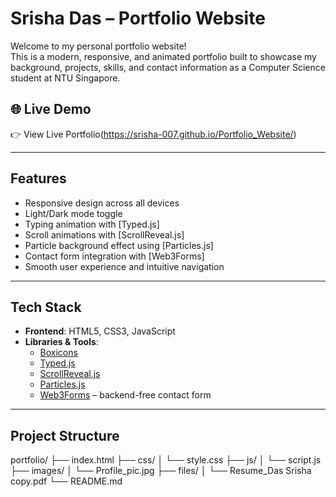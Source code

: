 # Srisha Das – Portfolio Website

Welcome to my personal portfolio website!  
This is a modern, responsive, and animated portfolio built to showcase my background, projects, skills, and contact information as a Computer Science student at NTU Singapore.

## 🌐 Live Demo
👉 View Live Portfolio(https://srisha-007.github.io/Portfolio_Website/)

---

## Features

- Responsive design across all devices
- Light/Dark mode toggle
- Typing animation with [Typed.js]
- Scroll animations with [ScrollReveal.js]
- Particle background effect using [Particles.js]
- Contact form integration with [Web3Forms]
- Smooth user experience and intuitive navigation

---

## Tech Stack

- **Frontend**: HTML5, CSS3, JavaScript
- **Libraries & Tools**:
  - [Boxicons](https://boxicons.com/)
  - [Typed.js](https://github.com/mattboldt/typed.js/)
  - [ScrollReveal.js](https://scrollrevealjs.org/)
  - [Particles.js](https://vincentgarreau.com/particles.js/)
  - [Web3Forms](https://web3forms.com/) – backend-free contact form

---

## Project Structure
portfolio/
├── index.html
├── css/
│ └── style.css
├── js/
│ └── script.js
├── images/
│ └── Profile_pic.jpg
├── files/
│ └── Resume_Das Srisha copy.pdf
└── README.md

